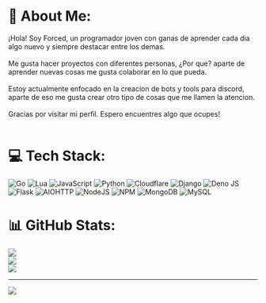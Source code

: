 # 💫 About Me:
¡Hola! Soy Forced, un programador joven con ganas de aprender cada dia algo nuevo y siempre destacar entre los demas.<br><br>Me gusta hacer proyectos con diferentes personas, ¿Por que? aparte de aprender nuevas cosas me gusta colaborar en lo que pueda.<br><br>Estoy actualmente enfocado en la creacion de bots y tools para discord, aparte de eso me gusta crear otro tipo de cosas que me llamen la atencion.<br><br>Gracias por visitar mi perfil. Espero encuentres algo que ocupes!<br><br>


# 💻 Tech Stack:
![Go](https://img.shields.io/badge/go-%2300ADD8.svg?style=for-the-badge&logo=go&logoColor=white) ![Lua](https://img.shields.io/badge/lua-%232C2D72.svg?style=for-the-badge&logo=lua&logoColor=white) ![JavaScript](https://img.shields.io/badge/javascript-%23323330.svg?style=for-the-badge&logo=javascript&logoColor=%23F7DF1E) ![Python](https://img.shields.io/badge/python-3670A0?style=for-the-badge&logo=python&logoColor=ffdd54) ![Cloudflare](https://img.shields.io/badge/Cloudflare-F38020?style=for-the-badge&logo=Cloudflare&logoColor=white) ![Django](https://img.shields.io/badge/django-%23092E20.svg?style=for-the-badge&logo=django&logoColor=white) ![Deno JS](https://img.shields.io/badge/deno%20js-000000?style=for-the-badge&logo=deno&logoColor=white) ![Flask](https://img.shields.io/badge/flask-%23000.svg?style=for-the-badge&logo=flask&logoColor=white) ![AIOHTTP](https://img.shields.io/badge/iohttp-%232C5bb4.svg?style=for-the-badge&logo=aiohttp&logoColor=white) ![NodeJS](https://img.shields.io/badge/node.js-6DA55F?style=for-the-badge&logo=node.js&logoColor=white) ![NPM](https://img.shields.io/badge/NPM-%23CB3837.svg?style=for-the-badge&logo=npm&logoColor=white) ![MongoDB](https://img.shields.io/badge/MongoDB-%234ea94b.svg?style=for-the-badge&logo=mongodb&logoColor=white) ![MySQL](https://img.shields.io/badge/mysql-4479A1.svg?style=for-the-badge&logo=mysql&logoColor=white)
# 📊 GitHub Stats:
![](https://github-readme-stats.vercel.app/api?username=Forced666&theme=shadow_red&hide_border=false&include_all_commits=false&count_private=false)<br/>
![](https://github-readme-streak-stats.herokuapp.com/?user=Forced666&theme=shadow_red&hide_border=false)<br/>
![](https://github-readme-stats.vercel.app/api/top-langs/?username=Forced666&theme=shadow_red&hide_border=false&include_all_commits=false&count_private=false&layout=compact)

---
[![](https://visitcount.itsvg.in/api?id=Forced666&icon=0&color=0)](https://visitcount.itsvg.in)

<!-- Proudly created with GPRM ( https://gprm.itsvg.in ) -->
